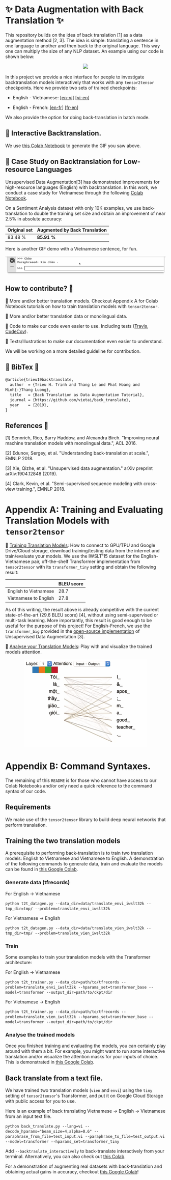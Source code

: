 # :sparkles: Data Augmentation with Back Translation :sparkles:

This repository builds on the idea of back translation [1] as a data augmentation method [2, 3]. The idea is simple: translating a sentence in one language to another and then back to the original language. This way one can multiply the size of any NLP dataset. An example using our code is shown below:

<p align="center"> <img src="gif/envien_demo_fast_v3.gif"/> </p>

In this project we provide a nice interface for people to investigate backtranslation models interactively that works with any `tensor2tensor` checkpoints. Here we provide two sets of trained checkpoints:

* English - Vietnamese: [[en-vi]](https://console.cloud.google.com/storage/browser/vien-translation/checkpoints/translate_envi_iwslt32k_tiny/avg/) [[vi-en]](https://console.cloud.google.com/storage/browser/vien-translation/checkpoints/translate_vien_iwslt32k_tiny/avg/)

* English - French: [[en-fr]](https://console.cloud.google.com/storage/browser/vien-translation/checkpoints/translate_enfr_fren_uda/enfr/) [[fr-en]](https://console.cloud.google.com/storage/browser/vien-translation/checkpoints/translate_enfr_fren_uda/fren)

We also provide the option for doing back-translation in batch mode.

## :notebook: Interactive Backtranslation.

We use [this Colab Notebook](https://colab.research.google.com/github/vietai/back_translate/blob/master/colab/Interactive_Back_Translation.ipynb) to generate the GIF you saw above.

## :notebook: Case Study on Backtranslation for Low-resource Languages

Unsupervised Data Augmentation[3] has demonstrated improvements for high-resource languages (English) with backtranslation. In this work, we conduct a case study for Vietnamese through the following [Colab Notebook](https://colab.research.google.com/github/vietai/back_translate/blob/master/colab/Sentiment_Analysis_%2B_Back_translation.ipynb). 

On a Sentiment Analysis dataset with only 10K examples, we use back-translation to double the training set size and obtain an improvement of near 2.5\% in absolute accuracy:


<table align="center">
<thead>
<tr>
<th>Original set</th>
<th>Augmented by Back Translation</th>
</tr>
</thead>
<tbody>
<tr>
<td>83.48 %</td>
<td><strong>85.91 %</strong></td>
</tr>
</tbody>
</table>


Here is another GIF demo with a Vietnamese sentence, for fun.

<p align="center"> <img src="gif/vienvi_demo_fast.gif"/> </p>

## How to contribute? :thinking:

:seedling: More and/or better translation models. Checkout Appendix A for Colab Notebook tutorials on how to train translation models with `tensor2tensor`.

:seedling: More and/or better translation data or monolingual data.

:seedling: Code to make our code even easier to use. Including tests ([Travis](https://github.com/marketplace/travis-ci), [CodeCov](https://github.com/codecov)).

:seedling: Texts/Illustrations to make our documentation even easier to understand.

We will be working on a more detailed guideline for contribution.

## :honeybee:  BibTex :honeybee:

```
@article{trieu19backtranslate,
  author  = {Trieu H. Trinh and Thang Le and Phat Hoang and Minh{-}Thang Luong},
  title   = {Back Translation as Data Augmentation Tutorial},
  journal = {https://github.com/vietai/back_translate},
  year    = {2019},
}
```

## References :cherry_blossom:

[1] Sennrich, Rico, Barry Haddow, and Alexandra Birch. "Improving neural machine translation models with monolingual data.", ACL 2016.

[2] Edunov, Sergey, et al. "Understanding back-translation at scale.",  EMNLP 2018.

[3] Xie, Qizhe, et al. "Unsupervised data augmentation." arXiv preprint arXiv:1904.12848 (2019).

[4] Clark, Kevin, et al. "Semi-supervised sequence modeling with cross-view training.", EMNLP 2018.

# Appendix A: Training and Evaluating Translation Models with `tensor2tensor`

:notebook: [Training Translation Models](https://colab.research.google.com/github/vietai/back_translate/blob/master/colab/T2T_translate_vi%3C_%3Een_tiny_tpu.ipynb): How to connect to GPU/TPU and Google Drive/Cloud storage, download training/testing data from the internet and train/evaluate your models. We use the IWSLT'15 dataset for the English-Vietnamese pair, off-the-shelf Transformer implementation from `tensor2tensor` with its `transformer_tiny` setting and obtain the following result:


<table align="center">
<thead>
<tr>
<th></th>
<th>BLEU score</th>
</tr>
</thead>
<tbody>
<tr>
<td>English to Vietnamese</td>
<td>28.7</td>
</tr>
<tr>
<td>Vietnamese to English</td>
<td>27.8</td>
</tr>
</tbody>
</table>


As of this writing, the result above is already competitive with the current state-of-the-art (29.6 BLEU score) [4], without using semi-supervised or multi-task learning. More importantly, this result is good enough to be useful for the purpose of this project! For English-French, we use the `transformer_big` provided in the [open-source implementation](https://github.com/google-research/uda) of Unsupervised Data Augmentation [3].

:notebook: [Analyse your Translation Models](https://colab.research.google.com/github/vietai/back_translate/blob/master/colab/Vietnamese_Backtranslation_Model_Analysis.ipynb): Play with and visualize the trained models attention.

<p align="center"> <img src="gif/attn_viz.gif"/> </p>


# Appendix B: Command Syntaxes.

The remaining of this `README` is for those who cannot have access to our Colab Notebooks and/or only need a quick reference to the command syntax of our code.

## Requirements

We make use of the `tensor2tensor` library to build deep neural networks that perform translation.

## Training the two translation models

A prerequisite to performing back-translation is to train two translation models: English to Vietnamese and Vietnamese to English. A demonstration of the following commands to generate data, train and evaluate the models can be found in [this Google Colab](https://colab.research.google.com/github/vietai/back_translate/blob/master/colab/T2T_translate_vi%3C_%3Een_tiny_tpu.ipynb).

### Generate data (tfrecords)

For English -> Vietnamese

```
python t2t_datagen.py --data_dir=data/translate_envi_iwslt32k --tmp_dir=tmp/ --problem=translate_envi_iwslt32k
```

For Vietnamese -> English

```
python t2t_datagen.py --data_dir=data/translate_vien_iwslt32k --tmp_dir=tmp/ --problem=translate_vien_iwslt32k
```

### Train

Some examples to train your translation models with the Transformer architecture:

For English -> Vietnamese

```
python t2t_trainer.py --data_dir=path/to/tfrecords --problem=translate_envi_iwslt32k --hparams_set=transformer_base --model=transformer --output_dir=path/to/ckpt/dir
```

For Vietnamese -> English

```
python t2t_trainer.py --data_dir=path/to/tfrecords --problem=translate_vien_iwslt32k --hparams_set=transformer_base --model=transformer --output_dir=path/to/ckpt/dir
```

### Analyse the trained models

Once you finished training and evaluating the models, you can certainly play around with them a bit. For example, you might want to run some interactive translation and/or visualize the attention masks for your inputs of choice. This is demonstrated in [this Google Colab](https://colab.research.google.com/github/vietai/back_translate/blob/master/colab/Vietnamese_Backtranslation_Model_Analysis.ipynb).

## Back translate from a text file.

We have trained two translation models (`vien` and `envi`) using the `tiny` setting of `tensor2tensor`'s Transformer, and put it on Google Cloud Storage with public access for you to use.

Here is an example of back translating Vietnamese -> English -> Vietnamese from an input text file.

```
python back_translate.py --lang=vi --decode_hparams="beam_size=4,alpha=0.6" --paraphrase_from_file=test_input.vi --paraphrase_to_file=test_output.vi --model=transformer --hparams_set=transformer_tiny
```

Add `--backtraslate_interactively` to back-translate interactively from your terminal. Alternatively, you can also check out [this Colab](https://colab.research.google.com/github/vietai/back_translate/blob/master/colabs/Interactive_Back_Translation.ipynb).

For a demonstration of augmenting real datasets with back-translation and obtaining actual gains in accuracy, checkout [this Google Colab](https://colab.research.google.com/github/vietai/back_translate/blob/master/colab/Sentiment_Analysis_%2B_Back_translation.ipynb)!